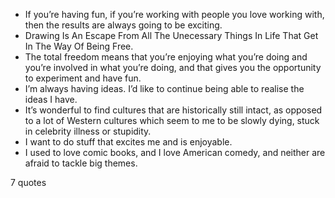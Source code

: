  - If you’re having fun, if you’re working with people you love working with, then the results are always going to be exciting.
 - Drawing Is An Escape From All The Unecessary Things In Life That Get In The Way Of Being Free.
 - The total freedom means that you’re enjoying what you’re doing and you’re involved in what you’re doing, and that gives you the opportunity to experiment and have fun.
 - I’m always having ideas. I’d like to continue being able to realise the ideas I have.
 - It’s wonderful to find cultures that are historically still intact, as opposed to a lot of Western cultures which seem to me to be slowly dying, stuck in celebrity illness or stupidity.
 - I want to do stuff that excites me and is enjoyable.
 - I used to love comic books, and I love American comedy, and neither are afraid to tackle big themes.

7 quotes